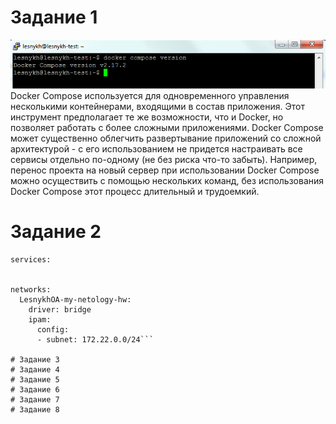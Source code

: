 # Задание 1
![](https://github.com/OlgaLesnykh/screenshots/blob/main/SVIRT_041.png)    
Docker Compose используется для одновременного управления несколькими контейнерами, входящими в состав приложения. 
Этот инструмент предполагает те же возможности, что и Docker, но позволяет работать с более сложными приложениями. Docker Compose может существенно облегчить развертывание 
приложений со сложной архитектурой - с его использованием не придется настраивать все сервисы отдельно по-одному (не без риска что-то забыть). Например, перенос проекта 
на новый сервер при использовании Docker Compose можно осуществить с помощью нескольких команд, без использования Docker Compose этот процесс длительный и трудоемкий.
# Задание 2
```version: "3"
services:


networks:
  LesnykhOA-my-netology-hw:
    driver: bridge
    ipam:
      config:
      - subnet: 172.22.0.0/24```

# Задание 3
# Задание 4
# Задание 5
# Задание 6
# Задание 7
# Задание 8
